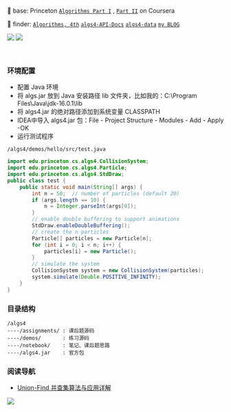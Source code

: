 :tada: base:   Princeton [`Algorithms Part I`](https://www.coursera.org/learn/algorithms-part1/home/welcome) , [`Part II`](https://www.coursera.org/learn/algorithms-part2/home/welcome) on Coursera

:rocket: finder:   [`Algorithms, 4th`](https://algs4.cs.princeton.edu/home/)   [`algs4-API-Docs`](https://algs4.cs.princeton.edu/code/javadoc/)   [`algs4-data`](https://algs4.cs.princeton.edu/code/algs4-data.zip)   [`my BLOG`](https://wonghaotian.com/)

![](https://img.shields.io/badge/license-CC%20BY--SA%204.0-blue)   ![](https://img.shields.io/github/stars/tiiaan/alzheimer?style=social)

&nbsp;
&nbsp;

### 环境配置

- 配置 Java 环境
- 将 algs.jar 放到 Java 安装路径 lib 文件夹，比如我的：C:\Program Files\Java\jdk-16.0.1\lib
- 将 algs4.jar 的绝对路径添加到系统变量 CLASSPATH
- IDEA中导入 algs4.jar 包：File - Project Structure - Modules - Add - Apply -OK
- 运行测试程序

`/algs4/demos/hello/src/test.java`
```java
import edu.princeton.cs.algs4.CollisionSystem;
import edu.princeton.cs.algs4.Particle;
import edu.princeton.cs.algs4.StdDraw;
public class test {
    public static void main(String[] args) {
        int n = 50;  // number of particles (default 20)
        if (args.length == 10) {
            n = Integer.parseInt(args[0]);
        }
        // enable double buffering to support animations
        StdDraw.enableDoubleBuffering();
        // create the n particles
        Particle[] particles = new Particle[n];
        for (int i = 0; i < n; i++) {
            particles[i] = new Particle();
        }
        // simulate the system
        CollisionSystem system = new CollisionSystem(particles);
        system.simulate(Double.POSITIVE_INFINITY);
    }
}
```

### 目录结构

```shell
/algs4
----/assignments/ : 课后题源码
----/demos/       : 练习源码
----/notebook/    : 笔记、课后题思路
----/algs4.jar    : 官方包
```

### 阅读导航

- [Union-Find 并查集算法与应用详解]()



[![](https://shumihao.com/wp-content/uploads/2021/09/images.mobilism-1.jpg)](https://shumihao.com/mag/economist/%e7%bb%8f%e6%b5%8e%e5%ad%a6%e4%ba%ba-the-economist-september-04-2021/)
